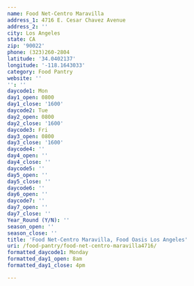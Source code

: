 ```yaml
---
name: Food Net-Centro Maravilla
address_1: 4716 E. Cesar Chavez Avenue
address_2: ''
city: Los Angeles
state: CA
zip: '90022'
phone: (323)260-2804
latitude: '34.0402137'
longitude: '-118.1643033'
category: Food Pantry
website: ''
'': ''
daycode1: Mon
day1_open: 0800
day1_close: '1600'
daycode2: Tue
day2_open: 0800
day2_close: '1600'
daycode3: Fri
day3_open: 0800
day3_close: '1600'
daycode4: ''
day4_open: ''
day4_close: ''
daycode5: ''
day5_open: ''
day5_close: ''
daycode6: ''
day6_open: ''
daycode7: ''
day7_open: ''
day7_close: ''
Year_Round (Y/N): ''
season_open: ''
season_close: ''
title: 'Food Net-Centro Maravilla, Food Oasis Los Angeles'
uri: /food-pantry/food-net-centro-maravilla4716/
formatted_daycode1: Monday
formatted_day1_open: 8am
formatted_day1_close: 4pm

---
```

